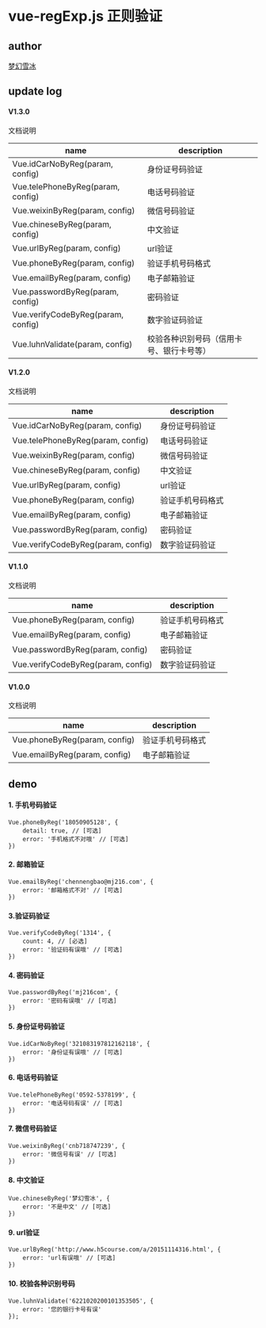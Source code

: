 # vue-regExp.js 正则验证 #
## author ##
[梦幻雪冰](https://github.com/chennengbao)
## update log

#### V1.3.0 ####
 文档说明
 
  |  name | description  |
| ------------ | ------------ |
|Vue.idCarNoByReg(param, config)|身份证号码验证|
|Vue.telePhoneByReg(param, config)|电话号码验证|
|Vue.weixinByReg(param, config)|微信号码验证|
|Vue.chineseByReg(param, config)|中文验证|
|Vue.urlByReg(param, config)|url验证|
|Vue.phoneByReg(param, config) | 验证手机号码格式  |
|Vue.emailByReg(param, config)  | 电子邮箱验证  |
|Vue.passwordByReg(param, config)|密码验证|
|Vue.verifyCodeByReg(param, config)|数字验证码验证|
|Vue.luhnValidate(param, config)|校验各种识别号码（信用卡号、银行卡号等）|

#### V1.2.0 ####
 文档说明
 
  |  name | description  |
| ------------ | ------------ |
|Vue.idCarNoByReg(param, config)|身份证号码验证|
|Vue.telePhoneByReg(param, config)|电话号码验证|
|Vue.weixinByReg(param, config)|微信号码验证|
|Vue.chineseByReg(param, config)|中文验证|
|Vue.urlByReg(param, config)|url验证|
|Vue.phoneByReg(param, config) | 验证手机号码格式  |
|Vue.emailByReg(param, config)  | 电子邮箱验证  |
|Vue.passwordByReg(param, config)|密码验证|
|Vue.verifyCodeByReg(param, config)|数字验证码验证|

#### V1.1.0 ####
 文档说明
 
  |  name | description  |
| ------------ | ------------ |
|  Vue.phoneByReg(param, config) | 验证手机号码格式  |
| Vue.emailByReg(param, config)  | 电子邮箱验证  |
|Vue.passwordByReg(param, config)|密码验证|
|Vue.verifyCodeByReg(param, config)|数字验证码验证|

#### V1.0.0 ####
文档说明

 |  name | description  |
| ------------ | ------------ |
|  Vue.phoneByReg(param, config) | 验证手机号码格式  |
| Vue.emailByReg(param, config)  | 电子邮箱验证  |

## demo ##

#### 1. 手机号码验证 ####

	Vue.phoneByReg('18050905128', {
		detail: true, // [可选]
		error: '手机格式不对哦' // [可选]
	})

#### 2. 邮箱验证 ####

	Vue.emailByReg('chennengbao@mj216.com', {
		error: '邮箱格式不对' // [可选]
	})

#### 3.验证码验证 ####

	Vue.verifyCodeByReg('1314', {
		count: 4, // [必选]
		error: '验证码有误哦' // [可选]
	})

#### 4. 密码验证 ####

	Vue.passwordByReg('mj216com', {
		error: '密码有误哦' // [可选]
	})
	
#### 5. 身份证号码验证 ####

	Vue.idCarNoByReg('321083197812162118', {
		error: '身份证有误哦' // [可选]
	})

#### 6. 电话号码验证 ####

	Vue.telePhoneByReg('0592-5378199', {
		error: '电话号码有误' // [可选]
	})

#### 7. 微信号码验证 #### 

	Vue.weixinByReg('cnb718747239', {
		error: '微信号有误' // [可选]
	})

#### 8. 中文验证 #### 

	Vue.chineseByReg('梦幻雪冰', {
		error: '不是中文' // [可选]
	})

#### 9. url验证 #### 

	Vue.urlByReg('http://www.h5course.com/a/20151114316.html', {
		error: 'url有误哦' // [可选]
	})

#### 10. 校验各种识别号码 ####

	Vue.luhnValidate('6221020200101353505', {
		error: '您的银行卡号有误'
	});